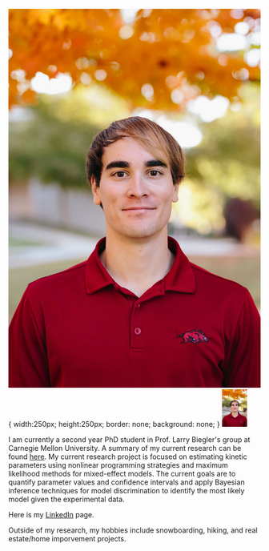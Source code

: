 ![Headshot.jpg](images/Headshot.jpg){   width:250px;
                                        height:250px;
                                        border: none;
                                        background: none;
                                      } 
<img src="./images/Headshot.jpg" alt="my caption" style="width: 50px;"/>                                      
                                      
I am currently a second year PhD student in Prof. Larry Biegler's group at Carnegie Mellon University. A summary of my current research can be found [here](http://numero.cheme.cmu.edu/research.html). My current research project is focused on estimating kinetic parameters using nonlinear programming strategies and maximum likelihood methods for mixed-effect models. The current goals are to quantify parameter values and confidence intervals and apply Bayesian inference techniques for model discrimination to identify the most likely model given the experimental data. 

Here is my [LinkedIn](https://www.linkedin.com/in/tom-krumpolc-9b064513a/) page. 

Outside of my research, my hobbies include snowboarding, hiking, and real estate/home imporvement projects. 
